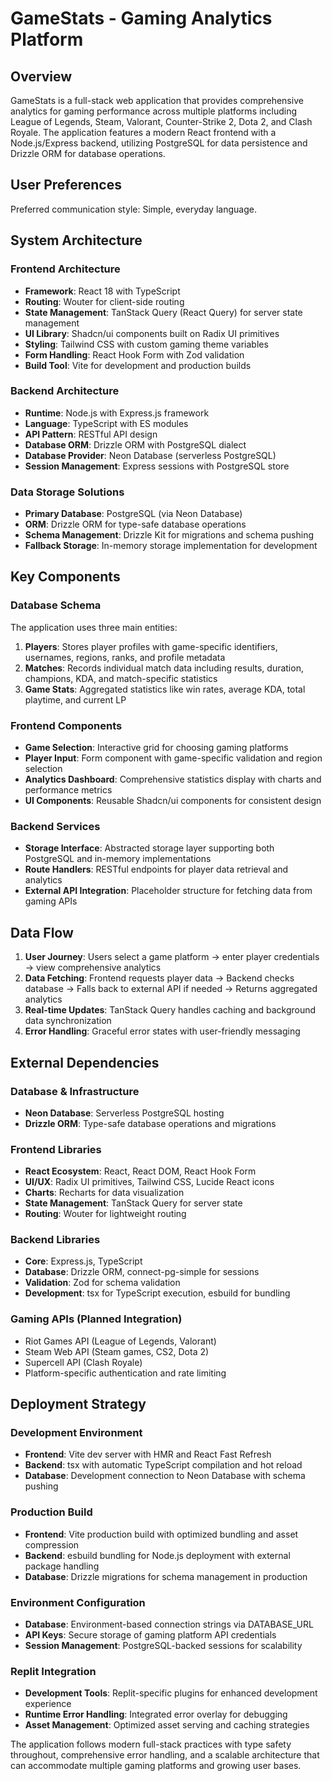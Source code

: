 # GameStats - Gaming Analytics Platform

## Overview

GameStats is a full-stack web application that provides comprehensive analytics for gaming performance across multiple platforms including League of Legends, Steam, Valorant, Counter-Strike 2, Dota 2, and Clash Royale. The application features a modern React frontend with a Node.js/Express backend, utilizing PostgreSQL for data persistence and Drizzle ORM for database operations.

## User Preferences

Preferred communication style: Simple, everyday language.

## System Architecture

### Frontend Architecture
- **Framework**: React 18 with TypeScript
- **Routing**: Wouter for client-side routing
- **State Management**: TanStack Query (React Query) for server state management
- **UI Library**: Shadcn/ui components built on Radix UI primitives
- **Styling**: Tailwind CSS with custom gaming theme variables
- **Form Handling**: React Hook Form with Zod validation
- **Build Tool**: Vite for development and production builds

### Backend Architecture
- **Runtime**: Node.js with Express.js framework
- **Language**: TypeScript with ES modules
- **API Pattern**: RESTful API design
- **Database ORM**: Drizzle ORM with PostgreSQL dialect
- **Database Provider**: Neon Database (serverless PostgreSQL)
- **Session Management**: Express sessions with PostgreSQL store

### Data Storage Solutions
- **Primary Database**: PostgreSQL (via Neon Database)
- **ORM**: Drizzle ORM for type-safe database operations
- **Schema Management**: Drizzle Kit for migrations and schema pushing
- **Fallback Storage**: In-memory storage implementation for development

## Key Components

### Database Schema
The application uses three main entities:
1. **Players**: Stores player profiles with game-specific identifiers, usernames, regions, ranks, and profile metadata
2. **Matches**: Records individual match data including results, duration, champions, KDA, and match-specific statistics
3. **Game Stats**: Aggregated statistics like win rates, average KDA, total playtime, and current LP

### Frontend Components
- **Game Selection**: Interactive grid for choosing gaming platforms
- **Player Input**: Form component with game-specific validation and region selection
- **Analytics Dashboard**: Comprehensive statistics display with charts and performance metrics
- **UI Components**: Reusable Shadcn/ui components for consistent design

### Backend Services
- **Storage Interface**: Abstracted storage layer supporting both PostgreSQL and in-memory implementations
- **Route Handlers**: RESTful endpoints for player data retrieval and analytics
- **External API Integration**: Placeholder structure for fetching data from gaming APIs

## Data Flow

1. **User Journey**: Users select a game platform → enter player credentials → view comprehensive analytics
2. **Data Fetching**: Frontend requests player data → Backend checks database → Falls back to external API if needed → Returns aggregated analytics
3. **Real-time Updates**: TanStack Query handles caching and background data synchronization
4. **Error Handling**: Graceful error states with user-friendly messaging

## External Dependencies

### Database & Infrastructure
- **Neon Database**: Serverless PostgreSQL hosting
- **Drizzle ORM**: Type-safe database operations and migrations

### Frontend Libraries
- **React Ecosystem**: React, React DOM, React Hook Form
- **UI/UX**: Radix UI primitives, Tailwind CSS, Lucide React icons
- **Charts**: Recharts for data visualization
- **State Management**: TanStack Query for server state
- **Routing**: Wouter for lightweight routing

### Backend Libraries
- **Core**: Express.js, TypeScript
- **Database**: Drizzle ORM, connect-pg-simple for sessions
- **Validation**: Zod for schema validation
- **Development**: tsx for TypeScript execution, esbuild for bundling

### Gaming APIs (Planned Integration)
- Riot Games API (League of Legends, Valorant)
- Steam Web API (Steam games, CS2, Dota 2)
- Supercell API (Clash Royale)
- Platform-specific authentication and rate limiting

## Deployment Strategy

### Development Environment
- **Frontend**: Vite dev server with HMR and React Fast Refresh
- **Backend**: tsx with automatic TypeScript compilation and hot reload
- **Database**: Development connection to Neon Database with schema pushing

### Production Build
- **Frontend**: Vite production build with optimized bundling and asset compression
- **Backend**: esbuild bundling for Node.js deployment with external package handling
- **Database**: Drizzle migrations for schema management in production

### Environment Configuration
- **Database**: Environment-based connection strings via DATABASE_URL
- **API Keys**: Secure storage of gaming platform API credentials
- **Session Management**: PostgreSQL-backed sessions for scalability

### Replit Integration
- **Development Tools**: Replit-specific plugins for enhanced development experience
- **Runtime Error Handling**: Integrated error overlay for debugging
- **Asset Management**: Optimized asset serving and caching strategies

The application follows modern full-stack practices with type safety throughout, comprehensive error handling, and a scalable architecture that can accommodate multiple gaming platforms and growing user bases.